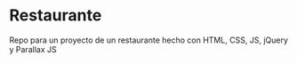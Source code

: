 # Restaurante
Repo para un proyecto de un restaurante hecho con HTML, CSS, JS, jQuery y Parallax JS
